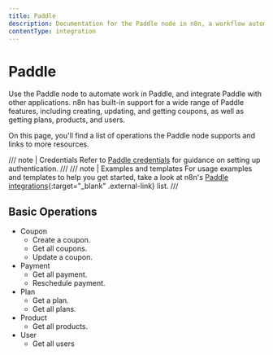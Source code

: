 ```yaml
---
title: Paddle
description: Documentation for the Paddle node in n8n, a workflow automation platform. Includes details of operations and configuration, and links to examples and credentials information.
contentType: integration
---
```


# Paddle

Use the Paddle node to automate work in Paddle, and integrate Paddle with other applications. n8n has built-in support for a wide range of Paddle features, including creating, updating, and getting coupons, as well as getting plans, products, and users. 

On this page, you'll find a list of operations the Paddle node supports and links to more resources.

/// note | Credentials
Refer to [Paddle credentials](/integrations/builtin/credentials/paddle/) for guidance on setting up authentication. 
///
/// note | Examples and templates
For usage examples and templates to help you get started, take a look at n8n's [Paddle integrations](https://n8n.io/integrations/paddle/){:target="_blank" .external-link} list.
///

## Basic Operations

* Coupon
    * Create a coupon.
    * Get all coupons.
    * Update a coupon.
* Payment
    * Get all payment.
    * Reschedule payment.
* Plan
    * Get a plan.
    * Get all plans.
* Product
    * Get all products.
* User
    * Get all users




